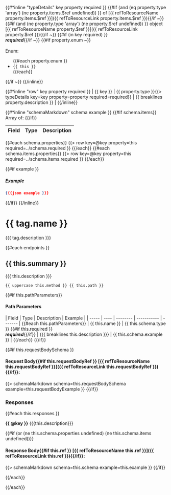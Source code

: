 {{#*inline "typeDetails" key property required }}
{{#if (and (eq property.type 'array') (ne property.items.$ref undefined)) }} of [{{ refToResourceName property.items.$ref }}]({{ refToResourceLink property.items.$ref }}){{/if ~}}
{{#if (and (ne property.type 'array') (ne property.$ref undefined)) }} object [{{ refToResourceName property.$ref }}]({{ refToResourceLink property.$ref }}){{/if ~}}
{{#if (in key required) }}<br />_**required**_{{/if ~}}
{{#if property.enum ~}}<br /><br />Enum: <ul>{{#each property.enum }}<li>`{{ this }}`</li>{{/each}}</ul>{{/if ~}}
{{/inline}}

{{#*inline "row" key property required }}
| {{ key }} | {{ property.type }}{{> typeDetails key=key property=property required=required}} | {{ breaklines property.description }} |
{{/inline}}

{{#*inline "schemaMarkdown" schema example }}
{{#if schema.items}}
Array of:
{{/if}}

| Field | Type | Description |
| ----- | ---- | ------------|
{{#each schema.properties}}
{{> row key=@key property=this required=../schema.required }}
{{/each}}
{{#each schema.items.properties}}
{{> row key=@key property=this required=../schema.items.required }}
{{/each}}

{{#if example }}
##### Example
```json
{{{json example }}}
```
{{/if}}
{{/inline}}


# {{ tag.name }}

{{{ tag.description }}}

{{#each endpoints }}

## {{ this.summary }}

{{{ this.description }}}

```
{{ uppercase this.method }} {{ this.path }}
```

{{#if this.pathParameters}}
#### Path Parameters
| Field | Type | Description | Example |
| ----- | ---- | -------- | ----------- | ------- |
{{#each this.pathParameters}}
| {{ this.name }} | {{ this.schema.type }} {{#if this.required }}<br />_**required**_{{/if}} | {{{ breaklines this.description }}} | {{ this.schema.example }} |
{{/each}}
{{/if}}

{{#if this.requestBodySchema }}
#### Request Body{{#if this.requestBodyRef }} [{{ refToResourceName this.requestBodyRef }}]({{ refToResourceLink this.requestBodyRef }}){{/if}}:
{{> schemaMarkdown schema=this.requestBodySchema example=this.requestBodyExample }}
{{/if}}

### Responses
{{#each this.responses }}

**{{ @key }}** {{{this.description}}}

{{#if (or (ne this.schema.properties undefined) (ne this.schema.items undefined))}}
#### Response Body{{#if this.ref }} [{{ refToResourceName this.ref }}]({{ refToResourceLink this.ref }}){{/if}}:
{{> schemaMarkdown schema=this.schema example=this.example }}
{{/if}}

{{/each}}

{{/each}}
